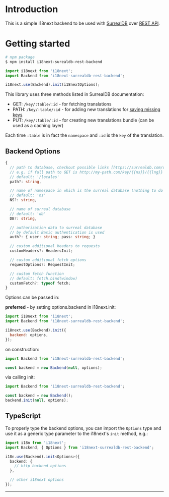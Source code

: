 # Introduction

This is a simple i18next backend to be used with [SurrealDB](https://surrealdb.com/) over [REST API](https://surrealdb.com/docs/integration/http).

# Getting started

```bash
# npm package
$ npm install i18next-surealdb-rest-backend
```

```js
import i18next from 'i18next';
import Backend from 'i18next-surrealdb-rest-backend';

i18next.use(Backend).init(i18nextOptions);
```

This library uses three methods listed in SurrealDB documentation:

- GET: `/key/:table/:id` - for fetching translations
- PATH: `/key/:table/:id` - for adding new translations for [saving missing keys](https://www.i18next.com/overview/configuration-options#missing-keys)
- PUT: `/key/:table/:id` - for creating new translations bundle (can be used as a caching layer)

Each time `:table` is in fact the `namespace` and `:id` is the `key` of the translation.

## Backend Options

```ts
{
  // path to database, checkout possible links [https://surrealdb.com/docs/integration/http]
  // e.g. if full path to GET is http://my-path.com/key/{{ns}}/{{lng}} you need to pass http://my-path.com
  // default: '/locales'
  path?: string,

  // name of namespace in which is the surreal database (nothing to do with i18next's namespaces)
  // default: 'ns'
  NS?: string,

  // name of surreal database
  // default: 'db'
  DB?: string,

  // authorization data to surreal database
  // by default Basic authentication is used
  auth?: { user: string; pass: string; }

  // custom additional headers to requests
  customHeaders?: HeadersInit;

  // custom additional fetch options
  requestOptions?: RequestInit;

  // custom fetch function
  // default: fetch.bind(window)
  customFetch?: typeof fetch;
}
```

Options can be passed in:

**preferred** - by setting options.backend in i18next.init:

```js
import i18next from 'i18next';
import Backend from 'i18next-surrealdb-rest-backend';

i18next.use(Backend).init({
  backend: options,
});
```

on construction:

```js
import Backend from 'i18next-surrealdb-rest-backend';

const backend = new Backend(null, options);
```

via calling init:

```js
import Backend from 'i18next-surrealdb-rest-backend';

const backend = new Backend();
backend.init(null, options);
```

## TypeScript

To properly type the backend options, you can import the `Options` type and use it as a generic type parameter to the i18next's `init` method, e.g.:

```ts
import i18n from 'i18next';
import Backend, { Options } from 'i18next-surrealdb-rest-backend';

i18n.use(Backend).init<Options>({
  backend: {
    // http backend options
  },

  // other i18next options
});
```

---
